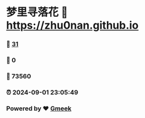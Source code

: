 # 梦里寻落花 :link: https://zhu0nan.github.io 
### :page_facing_up: [31](https://zhu0nan.github.io/tag.html) 
### :speech_balloon: 0 
### :hibiscus: 73560 
### :alarm_clock: 2024-09-01 23:05:49 
### Powered by :heart: [Gmeek](https://github.com/Meekdai/Gmeek)

